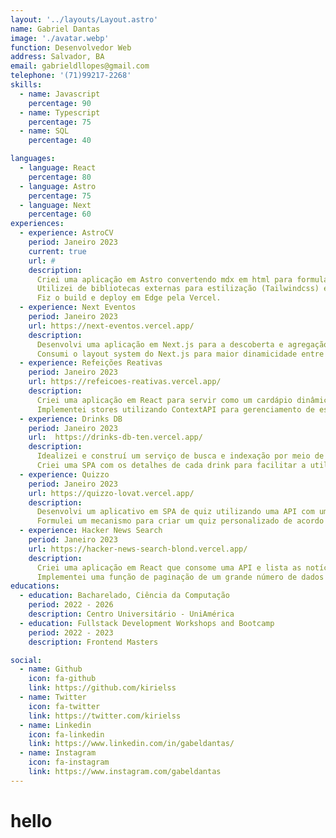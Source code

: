 ```yaml
---
layout: '../layouts/Layout.astro'
name: Gabriel Dantas
image: './avatar.webp'
function: Desenvolvedor Web
address: Salvador, BA
email: gabrieldllopes@gmail.com
telephone: '(71)99217-2268'
skills:
  - name: Javascript
    percentage: 90
  - name: Typescript
    percentage: 75
  - name: SQL
    percentage: 40

languages:
  - language: React
    percentage: 80
  - language: Astro
    percentage: 75
  - language: Next
    percentage: 60
experiences:
  - experience: AstroCV
    period: Janeiro 2023
    current: true
    url: #
    description:
      Criei uma aplicação em Astro convertendo mdx em html para formular um modelo de currículo em web.
      Utilizei de bibliotecas externas para estilização (Tailwindcss) e personalização (fa-icons).
      Fiz o build e deploy em Edge pela Vercel. 
  - experience: Next Eventos
    period: Janeiro 2023
    url: https://next-eventos.vercel.app/
    description:
      Desenvolvi uma aplicação em Next.js para a descoberta e agregação de eventos com data fetching e roteamento dinâmico.
      Consumi o layout system do Next.js para maior dinamicidade entre as rotas e facilidade na criação de novas páginas. 
  - experience: Refeições Reativas
    period: Janeiro 2023
    url: https://refeicoes-reativas.vercel.app/
    description:
      Criei uma aplicação em React para servir como um cardápio dinâmico e mockup para um futuro freelance de restaurantes.
      Implementei stores utilizando ContextAPI para gerenciamento de estados globais e melhor performance da página.
  - experience: Drinks DB
    period: Janeiro 2023
    url:  https://drinks-db-ten.vercel.app/
    description:
      Idealizei e construí um serviço de busca e indexação por meio de uma API externa de drinks e bebidas em geral.
      Criei uma SPA com os detalhes de cada drink para facilitar a utilização e retenção do usuário.
  - experience: Quizzo
    period: Janeiro 2023
    url: https://quizzo-lovat.vercel.app/
    description:
      Desenvolvi um aplicativo em SPA de quiz utilizando uma API com um banco de dados externos contendo perguntas com diversas categorias diferentes.
      Formulei um mecanismo para criar um quiz personalizado de acordo com as preferências do usuário, possibilitando que ele escolha número de perguntas, nível de dificuldade e tema do quiz.
  - experience: Hacker News Search
    period: Janeiro 2023
    url: https://hacker-news-search-blond.vercel.app/
    description:
      Criei uma aplicação em React que consome uma API e lista as notícias com base no filtro da resposta dela.
      Implementei uma função de paginação de um grande número de dados (500 respostas) para a listagem de notícias da página.
educations:
  - education: Bacharelado, Ciência da Computação
    period: 2022 - 2026
    description: Centro Universitário - UniAmérica
  - education: Fullstack Development Workshops and Bootcamp
    period: 2022 - 2023
    description: Frontend Masters 

social:
  - name: Github
    icon: fa-github
    link: https://github.com/kirielss
  - name: Twitter
    icon: fa-twitter
    link: https://twitter.com/kirielss
  - name: Linkedin
    icon: fa-linkedin
    link: https://www.linkedin.com/in/gabeldantas/
  - name: Instagram
    icon: fa-instagram
    link: https://www.instagram.com/gabeldantas
---
```


# hello

